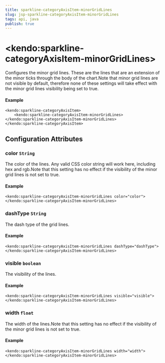 ```yaml
---
title: sparkline-categoryAxisItem-minorGridLines
slug: jsp-sparkline-categoryAxisItem-minorGridLines
tags: api, java
publish: true
---
```


# \<kendo:sparkline-categoryAxisItem-minorGridLines\>

Configures the minor grid lines.  These are the lines that are an extension of the minor ticks through
the body of the chart.Note that minor grid lines are not visible by default, therefore none of these settings will take effect with the minor grid lines visibility being set to true.

#### Example
    <kendo:sparkline-categoryAxisItem>
        <kendo:sparkline-categoryAxisItem-minorGridLines></kendo:sparkline-categoryAxisItem-minorGridLines>
    </kendo:sparkline-categoryAxisItem>

## Configuration Attributes

### color `String`

The color of the lines. Any valid CSS color string will work here, including hex and
rgb.Note that this setting has no effect if the visibility of the minor
grid lines is not set to true.

#### Example
    <kendo:sparkline-categoryAxisItem-minorGridLines color="color">
    </kendo:sparkline-categoryAxisItem-minorGridLines>

### dashType `String`

The dash type of the grid lines.

#### Example
    <kendo:sparkline-categoryAxisItem-minorGridLines dashType="dashType">
    </kendo:sparkline-categoryAxisItem-minorGridLines>

### visible `boolean`

The visibility of the lines.

#### Example
    <kendo:sparkline-categoryAxisItem-minorGridLines visible="visible">
    </kendo:sparkline-categoryAxisItem-minorGridLines>

### width `float`

The width of the lines.Note that this setting has no effect if the visibility of the minor
grid lines is not set to true.

#### Example
    <kendo:sparkline-categoryAxisItem-minorGridLines width="width">
    </kendo:sparkline-categoryAxisItem-minorGridLines>

